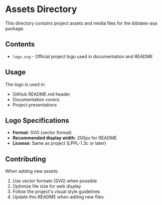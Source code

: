 # Assets Directory

This directory contains project assets and media files for the biblatex-asa package.

## Contents

- `logo.svg` - Official project logo used in documentation and README

## Usage

The logo is used in:
- GitHub README.md header
- Documentation covers  
- Project presentations

## Logo Specifications

- **Format**: SVG (vector format)
- **Recommended display width**: 200px for README
- **License**: Same as project (LPPL-1.3c or later)

## Contributing

When adding new assets:
1. Use vector formats (SVG) when possible
2. Optimize file size for web display
3. Follow the project's visual style guidelines
4. Update this README when adding new files 